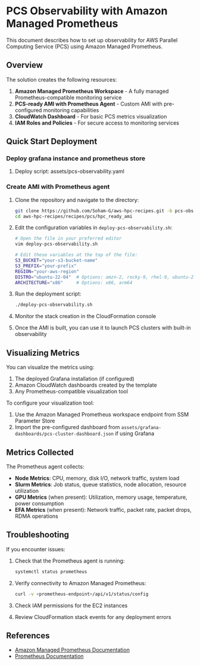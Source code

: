 # PCS Observability with Amazon Managed Prometheus

This document describes how to set up observability for AWS Parallel Computing Service (PCS) using Amazon Managed Prometheus.

## Overview

The solution creates the following resources:

1. **Amazon Managed Prometheus Workspace** - A fully managed Prometheus-compatible monitoring service
2. **PCS-ready AMI with Prometheus Agent** - Custom AMI with pre-configured monitoring capabilities
3. **CloudWatch Dashboard** - For basic PCS metrics visualization
4. **IAM Roles and Policies** - For secure access to monitoring services

## Quick Start Deployment

### Deploy grafana instance and prometheus store

1. Deploy script: assets/pcs-observability.yaml

### Create AMI with Prometheus agent

1. Clone the repository and navigate to the directory:
   ```bash
   git clone https://github.com/Soham-G/aws-hpc-recipes.git -b pcs-observability
   cd aws-hpc-recipes/recipes/pcs/hpc_ready_ami
   ```

2. Edit the configuration variables in `deploy-pcs-observability.sh`:
   ```bash
   # Open the file in your preferred editor
   vim deploy-pcs-observability.sh
   
   # Edit these variables at the top of the file:
   S3_BUCKET="your-s3-bucket-name"
   S3_PREFIX="your-prefix"
   REGION="your-aws-region"
   DISTRO="ubuntu-22-04"  # Options: amzn-2, rocky-9, rhel-9, ubuntu-22-04
   ARCHITECTURE="x86"     # Options: x86, arm64
   ```

3. Run the deployment script:
   ```bash
   ./deploy-pcs-observability.sh
   ```

4. Monitor the stack creation in the CloudFormation console

5. Once the AMI is built, you can use it to launch PCS clusters with built-in observability

## Visualizing Metrics

You can visualize the metrics using:

1. The deployed Grafana installation (if configured)
2. Amazon CloudWatch dashboards created by the template
3. Any Prometheus-compatible visualization tool

To configure your visualization tool:
1. Use the Amazon Managed Prometheus workspace endpoint from SSM Parameter Store
2. Import the pre-configured dashboard from `assets/grafana-dashboards/pcs-cluster-dashboard.json` if using Grafana

## Metrics Collected

The Prometheus agent collects:

- **Node Metrics**: CPU, memory, disk I/O, network traffic, system load
- **Slurm Metrics**: Job status, queue statistics, node allocation, resource utilization
- **GPU Metrics** (when present): Utilization, memory usage, temperature, power consumption
- **EFA Metrics** (when present): Network traffic, packet rate, packet drops, RDMA operations

## Troubleshooting

If you encounter issues:

1. Check that the Prometheus agent is running:
   ```bash
   systemctl status prometheus
   ```

2. Verify connectivity to Amazon Managed Prometheus:
   ```bash
   curl -v <prometheus-endpoint>/api/v1/status/config
   ```

3. Check IAM permissions for the EC2 instances

4. Review CloudFormation stack events for any deployment errors

## References

- [Amazon Managed Prometheus Documentation](https://docs.aws.amazon.com/prometheus/latest/userguide/what-is-Amazon-Managed-Service-Prometheus.html)
- [Prometheus Documentation](https://prometheus.io/docs/introduction/overview/)
